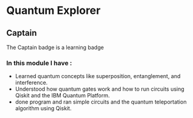 # Quantum Explorer


## Captain
 The Captain badge is a learning badge

### In this module I have :

- Learned quantum concepts like superposition, entanglement, and interference.  
- Understood how quantum gates work and how to run circuits using Qiskit and the IBM Quantum Platform.  
- done program and ran simple circuits and the quantum teleportation algorithm using Qiskit.  

